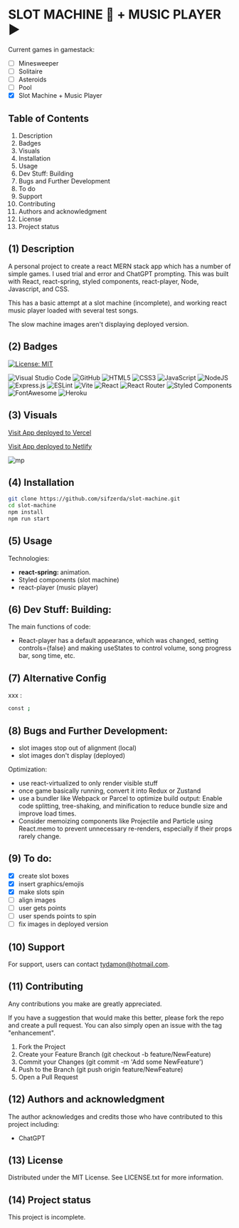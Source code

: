 # SLOT MACHINE 🎰 + MUSIC PLAYER ▶️

Current games in gamestack:

- [ ] Minesweeper
- [ ] Solitaire
- [ ] Asteroids
- [ ] Pool
- [x] Slot Machine + Music Player

## Table of Contents

1. Description
2. Badges
3. Visuals
4. Installation
5. Usage
6. Dev Stuff: Building
7. Bugs and Further Development
8. To do
9. Support
10. Contributing 
11. Authors and acknowledgment
12. License
13. Project status

## (1) Description

A personal project to create a react MERN stack app which has a number of simple games. I used trial and error and ChatGPT prompting. This was built with React, react-spring, styled components, react-player, Node, Javascript, and CSS. 

This has a basic attempt at a slot machine (incomplete), and working react music player loaded with several test songs.

The slow machine images aren't displaying deployed version.

## (2) Badges

[![License: MIT](https://img.shields.io/badge/License-MIT-yellow.svg)](https://opensource.org/licenses/MIT) 

![Visual Studio Code](https://img.shields.io/badge/Visual%20Studio%20Code-0078d7.svg?style=for-the-badge&logo=visual-studio-code&logoColor=white) 
![GitHub](https://img.shields.io/badge/github-%23121011.svg?style=for-the-badge&logo=github&logoColor=white) 
![HTML5](https://img.shields.io/badge/html5-%23E34F26.svg?style=for-the-badge&logo=html5&logoColor=white)
![CSS3](https://img.shields.io/badge/css3-%231572B6.svg?style=for-the-badge&logo=css3&logoColor=white)
![JavaScript](https://img.shields.io/badge/javascript-%23323330.svg?style=for-the-badge&logo=javascript&logoColor=%23F7DF1E) 
![NodeJS](https://img.shields.io/badge/node.js-6DA55F?style=for-the-badge&logo=node.js&logoColor=white)
![Express.js](https://img.shields.io/badge/express.js-%23404d59.svg?style=for-the-badge&logo=express&logoColor=%2361DAFB) 
![ESLint](https://img.shields.io/badge/ESLint-4B3263?style=for-the-badge&logo=eslint&logoColor=white)
![Vite](https://img.shields.io/badge/vite-%23646CFF.svg?style=for-the-badge&logo=vite&logoColor=white) 
![React](https://img.shields.io/badge/react-%2320232a.svg?style=for-the-badge&logo=react&logoColor=%2361DAFB)
![React Router](https://img.shields.io/badge/React_Router-CA4245?style=for-the-badge&logo=react-router&logoColor=white)
![Styled Components](https://img.shields.io/badge/styled--components-DB7093?style=for-the-badge&logo=styled-components&logoColor=white)
![FontAwesome](https://img.shields.io/badge/Font%20Awesome-538DD7.svg?style=for-the-badge&logo=Font-Awesome&logoColor=white) 
![Heroku](https://img.shields.io/badge/heroku-%23430098.svg?style=for-the-badge&logo=heroku&logoColor=white)

## (3) Visuals

[Visit App deployed to Vercel](https://slotmachine-five.vercel.app/)

[Visit App deployed to Netlify](https://slotmachine-10.netlify.app/)

![mp](https://github.com/user-attachments/assets/514ca036-be73-4324-894f-445f9045bc96)


## (4) Installation

```bash
git clone https://github.com/sifzerda/slot-machine.git
cd slot-machine
npm install
npm run start
```

## (5) Usage

Technologies:

+ <strong>react-spring: </strong> animation.
+ Styled components (slot machine)
+ react-player (music player)

## (6) Dev Stuff: Building:

The main functions of code:

- React-player has a default appearance, which was changed, setting controls={false} and making useStates to control volume, song progress bar, song time, etc.

## (7) Alternative Config

xxx :
```bash
const ;
```

## (8) Bugs and Further Development: 

- slot images stop out of alignment (local)
- slot images don't display (deployed)

Optimization:
- use react-virtualized to only render visible stuff
- once game basically running, convert it into Redux or Zustand
- use a bundler like Webpack or Parcel to optimize build output: Enable code splitting, tree-shaking, and minification to reduce bundle size and improve load times.
- Consider memoizing components like Projectile and Particle using React.memo to prevent unnecessary re-renders, especially if their props rarely change.

## (9) To do: 

- [x] create slot boxes
- [x] insert graphics/emojis 
- [x] make slots spin
- [ ] align images 
- [ ] user gets points
- [ ] user spends points to spin
- [ ] fix images in deployed version

## (10) Support

For support, users can contact tydamon@hotmail.com.

## (11) Contributing

Any contributions you make are greatly appreciated.

If you have a suggestion that would make this better, please fork the repo and create a pull request. You can also simply open an issue with the tag "enhancement". 
1. Fork the Project
2. Create your Feature Branch (git checkout -b feature/NewFeature)
3. Commit your Changes (git commit -m 'Add some NewFeature')
4. Push to the Branch (git push origin feature/NewFeature)
5. Open a Pull Request

## (12) Authors and acknowledgment

The author acknowledges and credits those who have contributed to this project including:

- ChatGPT

## (13) License

Distributed under the MIT License. See LICENSE.txt for more information.

## (14) Project status

This project is incomplete.
